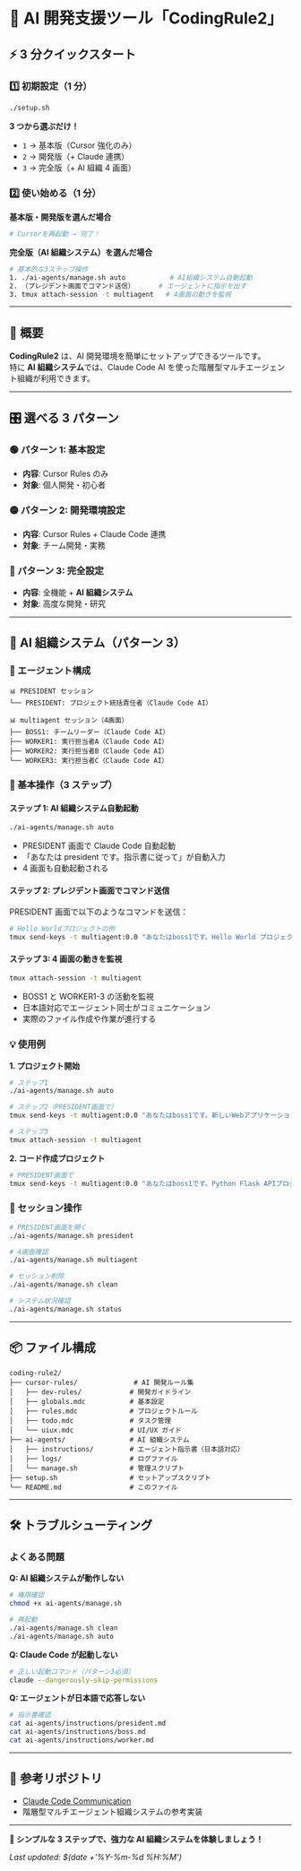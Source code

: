 # 🚀 AI 開発支援ツール「CodingRule2」

## ⚡ 3 分クイックスタート

### 1️⃣ 初期設定（1 分）

```bash
./setup.sh
```

**3 つから選ぶだけ！**

- `1` → 基本版（Cursor 強化のみ）
- `2` → 開発版（+ Claude 連携）
- `3` → 完全版（+ AI 組織 4 画面）

### 2️⃣ 使い始める（1 分）

**基本版・開発版を選んだ場合**

```bash
# Cursorを再起動 → 完了！
```

**完全版（AI 組織システム）を選んだ場合**

```bash
# 基本的な3ステップ操作
1. ./ai-agents/manage.sh auto           # AI組織システム自動起動
2. （プレジデント画面でコマンド送信）      # エージェントに指示を出す
3. tmux attach-session -t multiagent   # 4画面の動きを監視
```

---

## 🌟 概要

**CodingRule2** は、AI 開発環境を簡単にセットアップできるツールです。  
特に **AI 組織システム**では、Claude Code AI を使った階層型マルチエージェント組織が利用できます。

---

## 🎛️ 選べる 3 パターン

### 🟢 パターン 1: 基本設定

- **内容**: Cursor Rules のみ
- **対象**: 個人開発・初心者

### 🟡 パターン 2: 開発環境設定

- **内容**: Cursor Rules + Claude Code 連携
- **対象**: チーム開発・実務

### 🔴 パターン 3: 完全設定

- **内容**: 全機能 + **AI 組織システム**
- **対象**: 高度な開発・研究

---

## 🤖 AI 組織システム（パターン 3）

### 🎯 エージェント構成

```
📊 PRESIDENT セッション
└── PRESIDENT: プロジェクト統括責任者（Claude Code AI）

📊 multiagent セッション（4画面）
├── BOSS1: チームリーダー（Claude Code AI）
├── WORKER1: 実行担当者A（Claude Code AI）
├── WORKER2: 実行担当者B（Claude Code AI）
└── WORKER3: 実行担当者C（Claude Code AI）
```

### 🚀 基本操作（3 ステップ）

#### ステップ 1: AI 組織システム自動起動

```bash
./ai-agents/manage.sh auto
```

- PRESIDENT 画面で Claude Code 自動起動
- 「あなたは president です。指示書に従って」が自動入力
- 4 画面も自動起動される

#### ステップ 2: プレジデント画面でコマンド送信

PRESIDENT 画面で以下のようなコマンドを送信：

```bash
# Hello Worldプロジェクトの例
tmux send-keys -t multiagent:0.0 "あなたはboss1です。Hello World プロジェクト開始指示。worker1,2,3に作業分担し、./tmp/ディレクトリにファイル作成を指示してください" C-m
```

#### ステップ 3: 4 画面の動きを監視

```bash
tmux attach-session -t multiagent
```

- BOSS1 と WORKER1-3 の活動を監視
- 日本語対応でエージェント同士がコミュニケーション
- 実際のファイル作成や作業が進行する

### 💡 使用例

**1. プロジェクト開始**

```bash
# ステップ1
./ai-agents/manage.sh auto

# ステップ2（PRESIDENT画面で）
tmux send-keys -t multiagent:0.0 "あなたはboss1です。新しいWebアプリケーションプロジェクトを開始してください。worker1,2,3に役割分担し、./tmp/ディレクトリに設計書を作成指示してください" C-m

# ステップ3
tmux attach-session -t multiagent
```

**2. コード作成プロジェクト**

```bash
# PRESIDENT画面で
tmux send-keys -t multiagent:0.0 "あなたはboss1です。Python Flask APIプロジェクトを開始。worker1はAPI設計、worker2はデータベース設計、worker3はテスト設計を担当してください" C-m
```

### 🔧 セッション操作

```bash
# PRESIDENT画面を開く
./ai-agents/manage.sh president

# 4画面確認
./ai-agents/manage.sh multiagent

# セッション削除
./ai-agents/manage.sh clean

# システム状況確認
./ai-agents/manage.sh status
```

---

## 📦 ファイル構成

```
coding-rule2/
├── cursor-rules/              # AI 開発ルール集
│   ├── dev-rules/            # 開発ガイドライン
│   ├── globals.mdc           # 基本設定
│   ├── rules.mdc             # プロジェクトルール
│   ├── todo.mdc              # タスク管理
│   └── uiux.mdc              # UI/UX ガイド
├── ai-agents/                # AI 組織システム
│   ├── instructions/         # エージェント指示書（日本語対応）
│   ├── logs/                 # ログファイル
│   └── manage.sh             # 管理スクリプト
├── setup.sh                  # セットアップスクリプト
└── README.md                 # このファイル
```

---

## 🛠️ トラブルシューティング

### よくある問題

**Q: AI 組織システムが動作しない**

```bash
# 権限確認
chmod +x ai-agents/manage.sh

# 再起動
./ai-agents/manage.sh clean
./ai-agents/manage.sh auto
```

**Q: Claude Code が起動しない**

```bash
# 正しい起動コマンド（パターン3必須）
claude --dangerously-skip-permissions
```

**Q: エージェントが日本語で応答しない**

```bash
# 指示書確認
cat ai-agents/instructions/president.md
cat ai-agents/instructions/boss.md
cat ai-agents/instructions/worker.md
```

---

## 🎯 参考リポジトリ

- [Claude Code Communication](https://github.com/Akira-Papa/Claude-Code-Communication)
- 階層型マルチエージェント組織システムの参考実装

---

**🎯 シンプルな 3 ステップで、強力な AI 組織システムを体験しましょう！**

_Last updated: $(date +'%Y-%m-%d %H:%M')_
